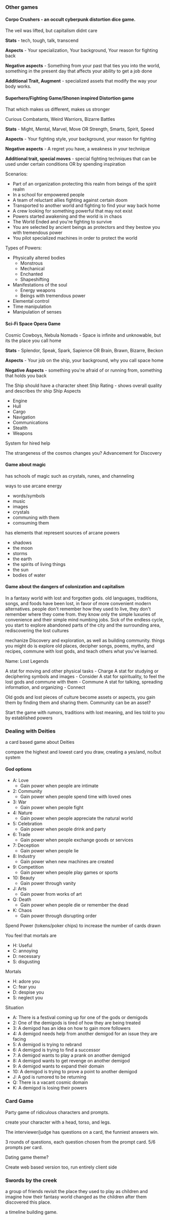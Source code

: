 
### Other games

#### Corpo Crushers - an occult cyberpunk distortion dice game.

The veil was lifted, but capitalism didnt care

**Stats** - tech, tough, talk, transcend

**Aspects** - Your specialization, Your background, Your reason for fighting back

**Negative aspects** - Something from your past that ties you into the world, something in the present day that affects your ability to get a job done 

**Additional Trait, Augment** - specialized assets that modify the way your body works.

#### Superhero/Fighting Game/Shonen inspired Distortion game

That which makes us different, makes us stronger

Curious Combatants, Weird Warriors, Bizarre Battles

**Stats** - Might, Mental, Marvel, Move OR Strength, Smarts, Spirit, Speed

**Aspects** - Your fighting style, your background, your reason for fighting

**Negative aspects** - A regret you have, a weakness in your technique

**Additional trait, special moves** - special fighting techniques that can be used under certain conditions OR by spending inspiration

Scenarios:
- Part of an organization protecting this realm from beings of the spirit realm
- In a school for empowered people
- A team of reluctant allies fighting against certain doom
- Transported to another world and fighting to find your way back home
- A crew looking for something powerful that may not exist 
- Powers started awakening and the world is in chaos
- The World Ended and you're fighting to survive
- You are selected by ancient beings as protectors and they bestow you with tremendous power
- You pilot specialized machines in order to protect the world 

Types of Powers:
- Physically altered bodies
    - Monstrous
    - Mechanical
    - Enchanted
    - Shapeshifting
- Manifestations of the soul
    - Energy weapons
    - Beings with tremendous power
- Elemental control
- Time manipulation
- Manipulation of senses

#### Sci-Fi Space Opera Game

Cosmic Cowboys, Nebula Nomads - Space is infinite and unknowable, but its the place you call home

**Stats** - Splendor, Speak, Spark, Sapience OR Brain, Brawn, Bizarre, Beckon

**Aspects** - Your job on the ship, your background, why you call space home

**Negative Aspects** - something you're afraid of or running from, something that holds you back

The Ship should have a character sheet
Ship Rating - shows overall quality and describes thr ship
Ship Aspects
- Engine
- Hull
- Cargo
- Navigation
- Communications
- Stealth
- Weapons

System for hired help

The strangeness of the cosmos changes you? Advancement for Discovery

#### Game about magic

has schools of magic such as crystals, runes, and channeling

ways to use arcane energy
- words/symbols
- music
- images
- crystals
- communing with them
- comsuming them

has elements that represent sources of arcane powers
- shadows
- the moon
- storms
- the earth
- the spirits of living things
- the sun
- bodies of water

#### Game about the dangers of colonization and capitalism

In a fantasy world with lost and forgotten gods. old languages, traditions, songs, and foods have been lost, in favor of more convenient modern alternatives. people don't remember how they used to live, they don't remember where they come from. they know only the simple luxuries of convenience and their simple mind numbing jobs. Sick of the endless cycle, you start to explore abandoned parts of the city and the surrounding area, rediscovering the lost cultures 

mechanize Discovery and exploration, as well as building community. things you might do is explore old places, decipher songs, poems, myths, and recipes, commune with lost gods, and teach others what you've learned.

Name: Lost Legends

A stat for moving and other physical tasks - Charge
A stat for studying or deciphering symbols and images - Consider
A stat for spirituality, to feel the lost gods and commune with them - Commune
A stat for talking, spreading information, and organizing - Connect

Old gods and lost pieces of culture become assets or aspects, you gain them by finding them and sharing them. Community can be an asset?

Start the game with rumors, traditions with lost meaning, and lies told to you by established powers


### Dealing with Deities

a card based game about Deities

compare the highest and lowest card you draw, creating a yes/and, no/but system

#### God options


- A: Love
  - Gain power when people are intimate 
- 2: Community
  - Gain power when people spend time with loved ones
- 3: War
  - Gain power when people fight
- 4: Nature
  - Gain power when people appreciate the natural world
- 5: Celebration
  - Gain power when people drink and party
- 6: Trade
  - Gain power when people exchange goods or services 
- 7: Deception
  - Gain power when people lie
- 8: Industry
  - Gain power when new machines are created
- 9: Competition
  - Gain power when people play games or sports
- 10: Beauty
  - Gain power through vanity
- J: Arts
  - Gain power from works of art
- Q: Death
  - Gain power when people die or remember the dead
- K: Chaos
  - Gain power through disrupting order
  
Spend Power (tokens/poker chips) to increase the number of cards drawn
  

You feel that mortals are

- H: Useful
- C: annoying
- D: necessary 
- S: disgusting

Mortals 

- H: adore you
- C: fear you
- D: despise you
- S: neglect you
 
Situation

-  A: There is a festival coming up for one of the gods or demigods
-  2: One of the demigods is tired of how they are being treated
-  3: A demigod has an idea on how to gain more followers
-  4: A demigod needs help from another demigod for an issue they are facing
-  5: A demigod is trying to rebrand
-  6: A demigod is trying to find a successor
-  7: A demigod wants to play a prank on another demigod
-  8: A demigod wants to get revenge on another demigod
-  9: A demigod wants to expand their domain
-  10: A demigod is trying to prove a point to another demigod 
-  J: A god is rumored to be returning 
-  Q: There is a vacant cosmic domain
-  K: A demigod is losing their powers

### Card Game

Party game of ridiculous characters and prompts.

create your character with a head, torso, and legs.

The interviewer/judge has questions on a card, the funniest answers win.

3 rounds of questions, each question chosen from the prompt card. 5/6 prompts per card.

Dating game theme?

Create web based version too, run entirely client side

### Swords by the creek

a group of friends revisit the place they used to play as children and imagine how their fantasy world changed as the children after them discovered this place.

a timeline building game.